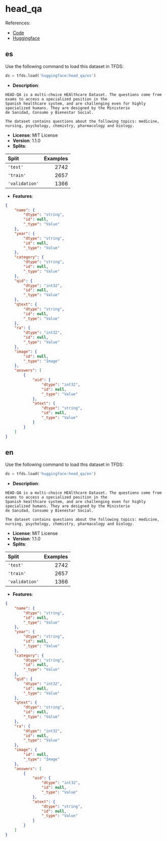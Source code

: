 # head_qa

References:

*   [Code](https://github.com/huggingface/datasets/blob/master/datasets/head_qa)
*   [Huggingface](https://huggingface.co/datasets/head_qa)


## es


Use the following command to load this dataset in TFDS:

```python
ds = tfds.load('huggingface:head_qa/es')
```

*   **Description**:

```
HEAD-QA is a multi-choice HEAlthcare Dataset. The questions come from exams to access a specialized position in the
Spanish healthcare system, and are challenging even for highly specialized humans. They are designed by the Ministerio
de Sanidad, Consumo y Bienestar Social.

The dataset contains questions about the following topics: medicine, nursing, psychology, chemistry, pharmacology and biology.
```

*   **License**: MIT License
*   **Version**: 1.1.0
*   **Splits**:

Split  | Examples
:----- | -------:
`'test'` | 2742
`'train'` | 2657
`'validation'` | 1366

*   **Features**:

```json
{
    "name": {
        "dtype": "string",
        "id": null,
        "_type": "Value"
    },
    "year": {
        "dtype": "string",
        "id": null,
        "_type": "Value"
    },
    "category": {
        "dtype": "string",
        "id": null,
        "_type": "Value"
    },
    "qid": {
        "dtype": "int32",
        "id": null,
        "_type": "Value"
    },
    "qtext": {
        "dtype": "string",
        "id": null,
        "_type": "Value"
    },
    "ra": {
        "dtype": "int32",
        "id": null,
        "_type": "Value"
    },
    "image": {
        "id": null,
        "_type": "Image"
    },
    "answers": [
        {
            "aid": {
                "dtype": "int32",
                "id": null,
                "_type": "Value"
            },
            "atext": {
                "dtype": "string",
                "id": null,
                "_type": "Value"
            }
        }
    ]
}
```



## en


Use the following command to load this dataset in TFDS:

```python
ds = tfds.load('huggingface:head_qa/en')
```

*   **Description**:

```
HEAD-QA is a multi-choice HEAlthcare Dataset. The questions come from exams to access a specialized position in the
Spanish healthcare system, and are challenging even for highly specialized humans. They are designed by the Ministerio
de Sanidad, Consumo y Bienestar Social.

The dataset contains questions about the following topics: medicine, nursing, psychology, chemistry, pharmacology and biology.
```

*   **License**: MIT License
*   **Version**: 1.1.0
*   **Splits**:

Split  | Examples
:----- | -------:
`'test'` | 2742
`'train'` | 2657
`'validation'` | 1366

*   **Features**:

```json
{
    "name": {
        "dtype": "string",
        "id": null,
        "_type": "Value"
    },
    "year": {
        "dtype": "string",
        "id": null,
        "_type": "Value"
    },
    "category": {
        "dtype": "string",
        "id": null,
        "_type": "Value"
    },
    "qid": {
        "dtype": "int32",
        "id": null,
        "_type": "Value"
    },
    "qtext": {
        "dtype": "string",
        "id": null,
        "_type": "Value"
    },
    "ra": {
        "dtype": "int32",
        "id": null,
        "_type": "Value"
    },
    "image": {
        "id": null,
        "_type": "Image"
    },
    "answers": [
        {
            "aid": {
                "dtype": "int32",
                "id": null,
                "_type": "Value"
            },
            "atext": {
                "dtype": "string",
                "id": null,
                "_type": "Value"
            }
        }
    ]
}
```


